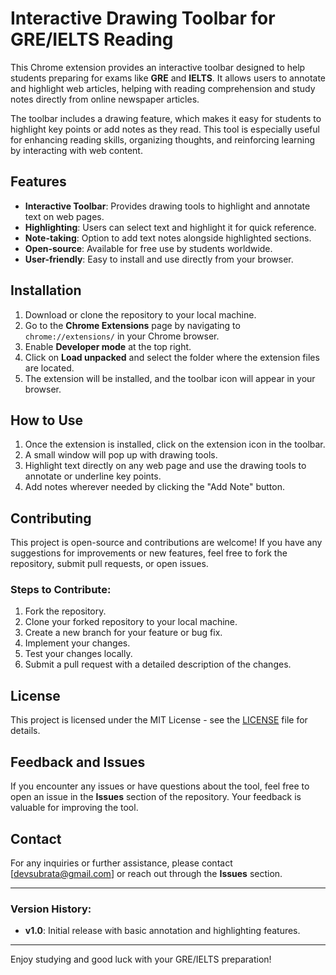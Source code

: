 # Interactive Drawing Toolbar for GRE/IELTS Reading

This Chrome extension provides an interactive toolbar designed to help students preparing for exams like **GRE** and **IELTS**. It allows users to annotate and highlight web articles, helping with reading comprehension and study notes directly from online newspaper articles.

The toolbar includes a drawing feature, which makes it easy for students to highlight key points or add notes as they read. This tool is especially useful for enhancing reading skills, organizing thoughts, and reinforcing learning by interacting with web content.

## Features

-   **Interactive Toolbar**: Provides drawing tools to highlight and annotate text on web pages.
-   **Highlighting**: Users can select text and highlight it for quick reference.
-   **Note-taking**: Option to add text notes alongside highlighted sections.
-   **Open-source**: Available for free use by students worldwide.
-   **User-friendly**: Easy to install and use directly from your browser.

## Installation

1. Download or clone the repository to your local machine.
2. Go to the **Chrome Extensions** page by navigating to `chrome://extensions/` in your Chrome browser.
3. Enable **Developer mode** at the top right.
4. Click on **Load unpacked** and select the folder where the extension files are located.
5. The extension will be installed, and the toolbar icon will appear in your browser.

## How to Use

1. Once the extension is installed, click on the extension icon in the toolbar.
2. A small window will pop up with drawing tools.
3. Highlight text directly on any web page and use the drawing tools to annotate or underline key points.
4. Add notes wherever needed by clicking the "Add Note" button.

## Contributing

This project is open-source and contributions are welcome! If you have any suggestions for improvements or new features, feel free to fork the repository, submit pull requests, or open issues.

### Steps to Contribute:

1. Fork the repository.
2. Clone your forked repository to your local machine.
3. Create a new branch for your feature or bug fix.
4. Implement your changes.
5. Test your changes locally.
6. Submit a pull request with a detailed description of the changes.

## License

This project is licensed under the MIT License - see the [LICENSE](LICENSE) file for details.

## Feedback and Issues

If you encounter any issues or have questions about the tool, feel free to open an issue in the **Issues** section of the repository. Your feedback is valuable for improving the tool.

## Contact

For any inquiries or further assistance, please contact [devsubrata@gmail.com] or reach out through the **Issues** section.

---

### Version History:

-   **v1.0**: Initial release with basic annotation and highlighting features.

---

Enjoy studying and good luck with your GRE/IELTS preparation!
